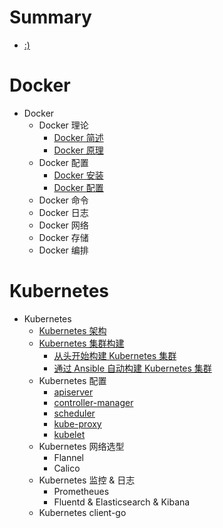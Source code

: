 # Summary

* [:)](README.md)

# Docker

* Docker
    * Docker 理论
        * [Docker 简述](moby/chapter1-1.md)
        * [Docker 原理](moby/chapter1-2.md)
    * Docker 配置
        * [Docker 安装](moby/chapter2-1.md)
        * [Docker 配置](moby/chapter2-2.md)
    * Docker 命令
    * Docker 日志
    * Docker 网络
    * Docker 存储
    * Docker 编排

# Kubernetes

* Kubernetes
    * [Kubernetes 架构](k8s/chapter1.md)
    * [Kubernetes 集群构建](k8s/chapter2.md)
        * [从头开始构建 Kubernetes 集群](k8s/chapter2-1.md)
        * [通过 Ansible 自动构建 Kubernetes 集群](k8s/chapter2-2.md)
    * Kubernetes 配置
        * [apiserver](k8s/chapter3-1.md)
        * [controller-manager](k8s/chapter3-2.md)
        * [scheduler](k8s/chapter3-3.md)
        * [kube-proxy](k8s/chapter3-4.md)
        * [kubelet](k8s/chapter3-5.md)
    * Kubernetes 网络选型
        * Flannel
        * Calico
    * Kubernetes 监控 & 日志
        * Prometheues
        * Fluentd & Elasticsearch & Kibana
    * Kubernetes client-go
